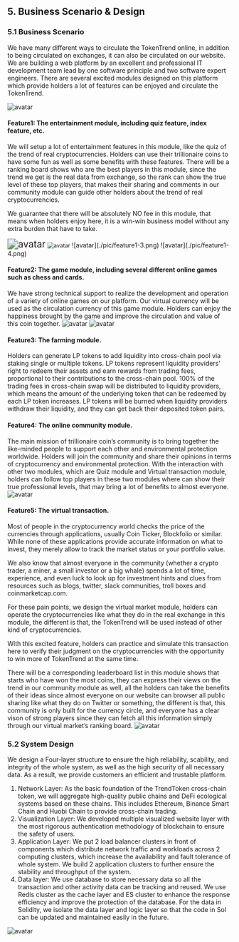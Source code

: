 ## 5. Business Scenario & Design

### 5.1 Business Scenario
We have many different ways to circulate the TokenTrend online, in addition to being circulated on exchanges, it can also be circulated on our website.
We are building a web platform by an excellent and professional IT development team lead by one software principle and two software expert engineers. There are several excited modules designed on this platform which provide holders a lot of features can be enjoyed and circulate the TokenTrend.

![avatar](./pic/function-design.png)

#### Feature1: The entertainment module, including quiz feature, index feature, etc.
We will setup a lot of entertainment features in this module, like the quiz of the trend of real cryptocurrencies. Holders can use their trillionaire coins to have some fun as well as some benefits with these features. There will be a ranking board shows who are the best players in this module, since the trend we get is the real data from exchange, so the rank can show the true level of these top players, that makes their sharing and comments in our community module can guide other holders about the trend of real cryptocurrencies.

We guarantee that there will be absolutely NO fee in this module, that means when holders enjoy here, it is a win-win business model without any extra burden that have to take. 

<img src="./pic/feature1-1.png" alt="avatar" style="zoom:150%;" /> 

<img src="./pic/feature1-2.png" alt="avatar" style="zoom:90%;" />
![avatar](./pic/feature1-3.png) ![avatar](./pic/feature1-4.png)

#### Feature2: The game module, including several different online games such as chess and cards.
We have strong technical support to realize the development and operation of a variety of online games on our platform. Our virtual currency will be used as the circulation currency of this game module. Holders can enjoy the happiness brought by the game and improve the circulation and value of this coin together.
![avatar](./pic/feature2-1.png) 
![avatar](./pic/feature2-2.png)

#### Feature3: The farming module.
Holders can generate LP tokens to add liquidity into cross-chain pool via staking single or multiple tokens. LP tokens represent liquidity providers' right to redeem their assets and earn rewards from trading fees, proportional to their contributions to the cross-chain pool. 100% of the trading fees in cross-chain swap will be distributed to liquidity providers, which means the amount of the underlying token that can be redeemed by each LP token increases. LP tokens will be burned when liquidity providers withdraw their liquidity, and they can get back their deposited token pairs.

#### Feature4: The online community module.
The main mission of trillionaire coin’s community is to bring together the like-minded people to support each other and environmental protection worldwide. Holders will join the community and share their opinions in terms of cryptocurrency and environmental protection. With the interaction with other two modules, which are Quiz module and Virtual transaction module, holders can follow top players in these two modules where can show their true professional levels, that may bring a lot of benefits to almost everyone.
![avatar](./pic/feature4-1.png) 

#### Feature5: The virtual transaction.
Most of people in the cryptocurrency world checks the price of the currencies through applications, usually Coin Ticker, Blockfolio or similar. While none of these applications provide accurate information on what to invest, they merely allow to track the market status or your portfolio value.

We also know that almost everyone in the community (whether a crypto trader, a miner, a small investor or a big whale) spends a lot of time, experience, and even luck to look up for investment hints and clues from resources such as blogs, twitter, slack communities, troll boxes and coinmarketcap.com.

For these pain points, we design the virtual market module, holders can operate the cryptocurrencies like what they do in the real exchange in this module, the different is that, the TokenTrend will be used instead of other kind of cryptocurrencies.

With this excited feature, holders can practice and simulate this transaction here to verify their judgment on the cryptocurrencies with the opportunity to win more of TokenTrend at the same time. 

There will be a corresponding leaderboard list in this module shows that starts who have won the most coins, they can express their views on the trend in our community module as well, all the holders can take the benefits of their ideas since almost everyone on our website can browser all public sharing like what they do on Twitter or something, the different is that, this community is only built for the currency circle, and everyone has a clear vison of strong players since they can fetch all this information simply through our virtual market’s ranking board.
![avatar](./pic/feature5-1.png) 


### 5.2 System Design

We design a Four-layer structure to ensure the high reliability, scability, and integrity of the whole system, as well as the high security of all necessary data. As a result, we provide customers an efficient and trustable platform.

1. Network Layer: As the basic foundation of the TrendToken cross-chain token, we will aggregate high-quality public chains and DeFi ecological systems based on these chains. This includes Ethereum, Binance Smart Chain and Huobi Chain to provide cross-chain trading.
2. Visualization Layer: We developed multiple visualized website layer with the most rigorous authentication methodology of blockchain to ensure the safety of users.
3. Application Layer: We put 2 load balancer clusters in front of components which distribute network traffic and workloads across 2 computing clusters, which increase the availability and fault tolerance of whole system. We build 2 application clusters to further ensure the stability and throughput of the system.
4. Data layer:  We use database to store necessary data so all the transaction and other activity data can be tracking and reused. We use Redis cluster as the cache layer and ES cluster to enhance the response efficiency and improve the protection of the database. For the data in Solidity, we isolate the data layer and logic layer so that the code in Sol can be updated and maintained easily in the future.

 ![avatar](./pic/system-design.png)